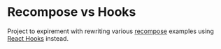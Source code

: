 # Recompose vs Hooks

Project to expirement with rewriting various [recompose](https://github.com/acdlite/recompose) examples using [React Hooks](https://reactjs.org/docs/hooks-intro.html) instead.
